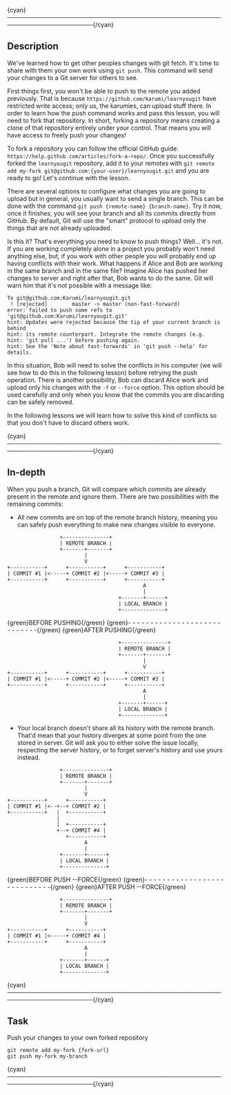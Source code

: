 {cyan}──────────────────────────────────────────────────────────────────────{/cyan}

## Description

We've learned how to get other peoples changes with git fetch. It's time to share with them your own work using `git push`. This command will send your changes to a Git server for others to see.

First things first, you won't be able to push to the remote you added previously. That is because `https://github.com/karumi/learnyougit` have restricted write access; only us, the karumies, can upload stuff there. In order to learn how the push command works and pass this lesson, you will need to fork that repository. In short, forking a repository means creating a clone of that repository entirely under your control. That means you will have access to freely push your changes!

To fork a repository you can follow the official GitHub guide: `https://help.github.com/articles/fork-a-repo/`. Once you successfully forked the `learnyougit` repository, add it to your remotes with `git remote add my-fork git@github.com:{your-user}/learnyougit.git` and you are ready to go! Let's continue with the lesson.

There are several options to configure what changes you are going to upload but in general, you usually want to send a single branch. This can be done with the command `git push {remote-name} {branch-name}`. Try it now, once it finishes, you will see your branch and all its commits directly from GitHub. By default, Git will use the "smart" protocol to upload only the things that are not already uploaded.

Is this it? That's everything you need to know to push things? Well... it's not. If you are working completely alone in a project you probably won't need anything else, but, if you work with other people you will probably end up having conflicts with their work. What happens if Alice and Bob are working in the same branch and in the same file? Imagine Alice has pushed her changes to server and right after that, Bob wants to do the same. Git will warn him that it's not possible with a message like:

```
To git@github.com:Karumi/learnyougit.git
 ! [rejected]        master -> master (non-fast-forward)
error: failed to push some refs to 'git@github.com:Karumi/learnyougit.git'
hint: Updates were rejected because the tip of your current branch is behind
hint: its remote counterpart. Integrate the remote changes (e.g.
hint: 'git pull ...') before pushing again.
hint: See the 'Note about fast-forwards' in 'git push --help' for details.
```

In this situation, Bob will need to solve the conflicts in his computer (we will see how to do this in the following lesson) before retrying the push operation. There is another possibility, Bob can discard Alice work and upload only his changes with the `-f` or `--force` option. This option should be used carefully and only when you know that the commits you are discarding can be safely removed.

In the following lessons we will learn how to solve this kind of conflicts so that you don't have to discard others work.

{cyan}──────────────────────────────────────────────────────────────────────{/cyan}

## In-depth

When you push a branch, Git will compare which commits are already present in the remote and ignore them. There are two possibilities with the remaining commits:
* All new commits are on top of the remote branch history, meaning you can safely push everything to make new changes visible to everyone.

```
                 +---------------+
                 | REMOTE BRANCH |
                 +-------+-------+
                         |
                         V
+-----------+      +-----------+      +-----------+
| COMMIT #1 |<-----+ COMMIT #2 |<-----+ COMMIT #3 |
+-----------+      +-----------+      +-----------+
                                            A
                                            |
                                    +-------+------+
                                    | LOCAL BRANCH |
                                    +--------------+
```
{green}BEFORE PUSHING{/green}
{green}- - - - - - - - - - - - - - - - - - - - - - - - - - - -{/green}
{green}AFTER PUSHING{/green}
```
                                    +---------------+
                                    | REMOTE BRANCH |
                                    +-------+-------+
                                            |
                                            V
+-----------+      +-----------+      +-----------+
| COMMIT #1 |<-----+ COMMIT #2 |<-----+ COMMIT #3 |
+-----------+      +-----------+      +-----------+
                                            A
                                            |
                                    +-------+------+
                                    | LOCAL BRANCH |
                                    +--------------+
```
* Your local branch doesn't share all its history with the remote branch. That'd mean that your history diverges at some point from the one stored in server. Git will ask you to either solve the issue locally, respecting the server history, or to forget server's history and use yours instead.

```
                 +---------------+
                 | REMOTE BRANCH |
                 +-------+-------+
                         |
                         V
+-----------+      +-----------+
| COMMIT #1 |<--+--+ COMMIT #2 |
+-----------+   |  +-----------+
                |
                |  +-----------+
                +--+ COMMIT #4 |
                   +-----------+
                         A
                         |
                 +-------+------+
                 | LOCAL BRANCH |
                 +--------------+
```
{green}BEFORE PUSH --FORCE{/green}
{green}- - - - - - - - - - - - - - - - - - - - - - - - - - - -{/green}
{green}AFTER PUSH --FORCE{/green}
```
                 +---------------+
                 | REMOTE BRANCH |
                 +-------+-------+
                         |
                         V
+-----------+      +-----------+
| COMMIT #1 |<-----+ COMMIT #4 |
+-----------+      +-----------+
                         A
                         |
                 +-------+------+
                 | LOCAL BRANCH |
                 +--------------+
```

{cyan}──────────────────────────────────────────────────────────────────────{/cyan}

## Task

Push your changes to your own forked repository
```
git remote add my-fork {fork-url}
git push my-fork my-branch
```

{cyan}──────────────────────────────────────────────────────────────────────{/cyan}
